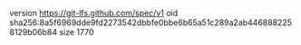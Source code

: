 version https://git-lfs.github.com/spec/v1
oid sha256:8a5f6969dde9fd2273542dbbfe0bbe6b65a51c289a2ab4468882258129b06b84
size 1770

